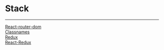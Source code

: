 # Stack

<hr>

[React-router-dom](https://github.com/ReactTraining/react-router/tree/master/packages/react-router-dom)
<br>
[Classnames](https://github.com/JedWatson/classnames#readme)
<br>
[Redux](https://github.com/reduxjs/redux)
<br>
[React-Redux](https://github.com/reduxjs/react-redux)
